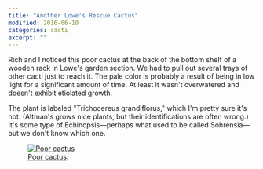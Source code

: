 ```yaml
---
title: "Another Lowe's Rescue Cactus"
modified: 2016-06-10
categories: cacti
excerpt: ""
---
```


Rich and I noticed this poor cactus at the back of the bottom shelf of a wooden rack in Lowe's garden section. We had to pull out several trays of other cacti just to reach it.  The pale color is probably a result of being in low light for a significant amount of time. At least it wasn't overwatered and doesn't exhibit etiolated growth. 

The plant is labeled "Trichocereus grandiflorus," which I'm pretty sure it's not. (Altman's grows nice plants, but their identifications are often wrong.) It's some type of Echinopsis—perhaps what used to be called Sohrensia—but we don't know which one. 

<figure>
  <a href="../images/P1060422cl.jpg"><img src="../images/P1060422b.jpg" title="Poor cactus"></a>
  <figcaption><a href="http://www.flickr.com/photos/80901381@N04/7758832526/" title="Poor cactus">Poor cactus</a>.</figcaption>
</figure>
